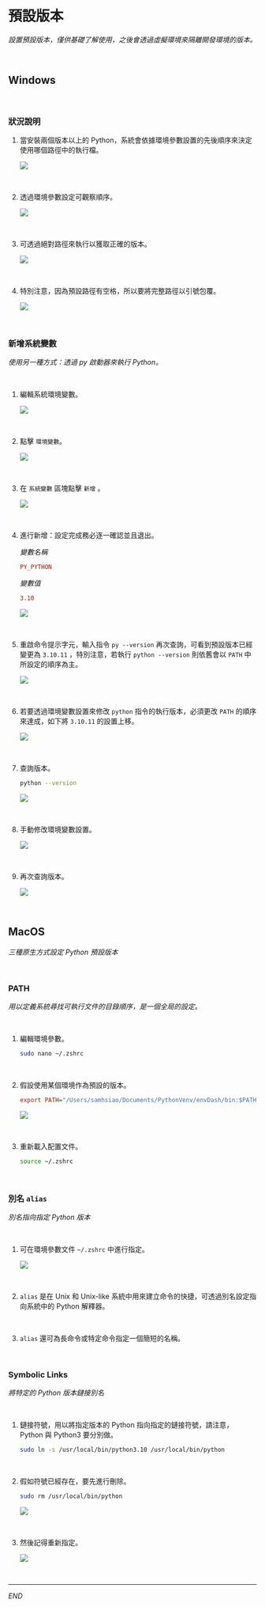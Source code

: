 # 預設版本

_設置預設版本，僅供基礎了解使用，之後會透過虛擬環境來隔離開發環境的版本。_

<br>

## Windows

<br>

### 狀況說明

1. 當安裝兩個版本以上的 Python，系統會依據環境參數設置的先後順序來決定使用哪個路徑中的執行檔。

    ![](images/img_41.png)

<br>

2. 透過環境參數設定可觀察順序。

    ![](images/img_42.png)

<br>

3. 可透過絕對路徑來執行以獲取正確的版本。

    ![](images/img_43.png)

<br>

4. 特別注意，因為預設路徑有空格，所以要將完整路徑以引號包覆。

    ![](images/img_44.png)

<br>


### 新增系統變數

_使用另一種方式：透過 py 啟動器來執行 Python。_

<br>

1. 編輯系統環境變數。

    ![](images/img_05.png)

<br>

2. 點擊 `環境變數`。

    ![](images/img_06.png)

<br>

3. 在 `系統變數` 區塊點擊 `新增` 。

    ![](images/img_07.png)

<br>

4. 進行新增：設定完成務必逐一確認並且退出。

    _變數名稱_
    ```ini
    PY_PYTHON
    ```
    _變數值_
    ```ini
    3.10
    ```

    ![](images/img_08.png)

<br>

5. 重啟命令提示字元，輸入指令 `py --version` 再次查詢，可看到預設版本已經變更為 `3.10.11` ，特別注意，若執行 `python --version` 則依舊會以 `PATH` 中所設定的順序為主。

    ![](images/img_09.png)

<br>

6. 若要透過環境變數設置來修改 `python` 指令的執行版本，必須更改 `PATH` 的順序來達成，如下將 `3.10.11` 的設置上移。

    ![](images/img_46.png)

<br>

7. 查詢版本。

    ```bash
    python --version
    ```

    ![](images/img_10.png)

<br>

8. 手動修改環境變數設置。

    ![](images/img_49.png)

<br>

9. 再次查詢版本。 

    ![](images/img_50.png)

<br>

## MacOS

_三種原生方式設定 Python 預設版本_

<br>

### PATH

_用以定義系統尋找可執行文件的目錄順序，是一個全局的設定。_

<br>

1. 編輯環境參數。

    ```bash
    sudo nano ~/.zshrc
    ```

<br>

2. 假設使用某個環境作為預設的版本。

    ```ini
    export PATH="/Users/samhsiao/Documents/PythonVenv/envDash/bin:$PATH"   
    ```
    
    ![](images/img_11.png)

<br>

3. 重新載入配置文件。

    ```bash
    source ~/.zshrc
    ```


<br>

### 別名 `alias`

_別名指向指定 Python 版本_

<br>

1. 可在環境參數文件 `~/.zshrc` 中進行指定。

    ![](images/img_17.png)

<br>

2. `alias` 是在 Unix 和 Unix-like 系統中用來建立命令的快捷，可透過別名設定指向系統中的 Python 解釋器。

<br>

3. `alias` 還可為長命令或特定命令指定一個簡短的名稱。

<br>

### Symbolic Links

_將特定的 Python 版本鏈接別名_

<br>

1. 鏈接符號，用以將指定版本的 Python 指向指定的鏈接符號，請注意， Python 與 Python3 要分別做。

    ```bash
    sudo ln -s /usr/local/bin/python3.10 /usr/local/bin/python
    ```

<br>

2. 假如符號已經存在，要先進行刪除。

    ```bash
    sudo rm /usr/local/bin/python
    ```

    ![](images/img_35.png)

<br>

3. 然後記得重新指定。

    ![](images/img_36.png)

<br>

---

_END_